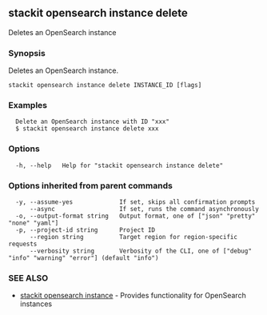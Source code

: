 ## stackit opensearch instance delete

Deletes an OpenSearch instance

### Synopsis

Deletes an OpenSearch instance.

```
stackit opensearch instance delete INSTANCE_ID [flags]
```

### Examples

```
  Delete an OpenSearch instance with ID "xxx"
  $ stackit opensearch instance delete xxx
```

### Options

```
  -h, --help   Help for "stackit opensearch instance delete"
```

### Options inherited from parent commands

```
  -y, --assume-yes             If set, skips all confirmation prompts
      --async                  If set, runs the command asynchronously
  -o, --output-format string   Output format, one of ["json" "pretty" "none" "yaml"]
  -p, --project-id string      Project ID
      --region string          Target region for region-specific requests
      --verbosity string       Verbosity of the CLI, one of ["debug" "info" "warning" "error"] (default "info")
```

### SEE ALSO

* [stackit opensearch instance](./stackit_opensearch_instance.md)	 - Provides functionality for OpenSearch instances

